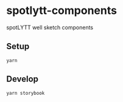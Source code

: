 # spotlytt-components

spotLYTT well sketch components

## Setup

`yarn`

## Develop

`yarn storybook`
